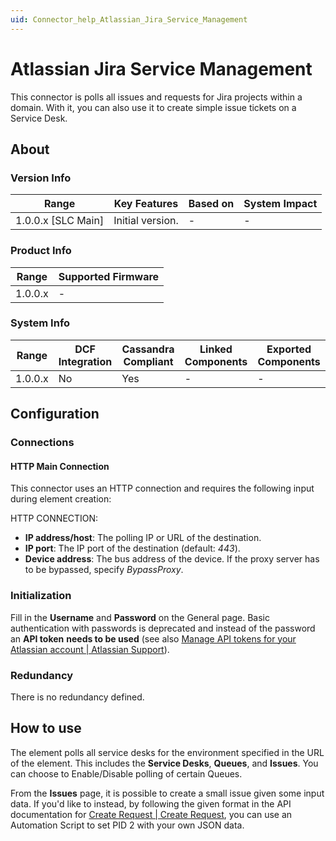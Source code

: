 ```yaml
---
uid: Connector_help_Atlassian_Jira_Service_Management
---
```


# Atlassian Jira Service Management

This connector is polls all issues and requests for Jira projects within a domain. With it, you can also use it to create simple issue tickets on a Service Desk.

## About

### Version Info

| Range            | Key Features | Based on | System Impact |
|----------------------|------------------|--------------|-------------------|
| 1.0.0.x [SLC Main] | Initial version. | -           | -                |

### Product Info

| Range | Supported Firmware |
|-----------|------------------------|
| 1.0.0.x   | -                     |

### System Info

| Range | DCF Integration | Cassandra Compliant | Linked Components | Exported Components |
|-----------|---------------------|-------------------------|-----------------------|-------------------------|
| 1.0.0.x   | No                  | Yes                     | -                    | -                      |

## Configuration

### Connections

#### HTTP Main Connection

This connector uses an HTTP connection and requires the following input during element creation:

HTTP CONNECTION:

- **IP address/host**: The polling IP or URL of the destination.
- **IP port**: The IP port of the destination (default: *443*).
- **Device address**: The bus address of the device. If the proxy server has to be bypassed, specify *BypassProxy*.

### Initialization

Fill in the **Username** and **Password** on the General page. Basic authentication with passwords is deprecated and instead of the password an **API token** **needs to be used** (see also [Manage API tokens for your Atlassian account \| Atlassian Support](https://support.atlassian.com/atlassian-account/docs/manage-api-tokens-for-your-atlassian-account/)).

### Redundancy

There is no redundancy defined.

## How to use

The element polls all service desks for the environment specified in the URL of the element. This includes the **Service Desks**, **Queues**, and **Issues**. You can choose to Enable/Disable polling of certain Queues.

From the **Issues** page, it is possible to create a small issue given some input data. 
If you'd like to instead, by following the given format in the API documentation for [Create Request \| Create Request](https://developer.atlassian.com/cloud/jira/service-desk/rest/api-group-request/#api-rest-servicedeskapi-request-post), you can use an Automation Script to set PID 2 with your own JSON data.
